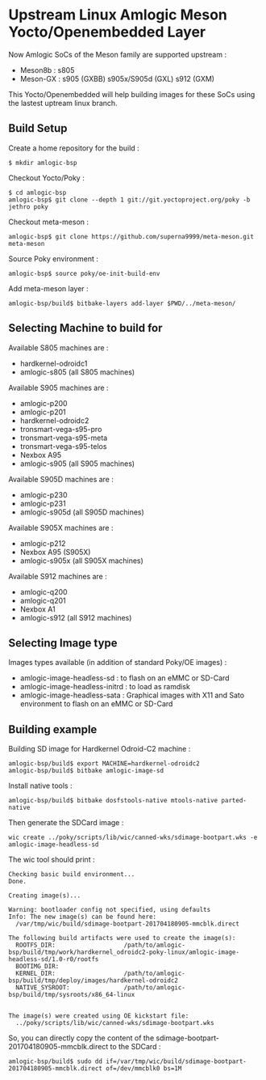 # Upstream Linux Amlogic Meson Yocto/Openembedded Layer

Now Amlogic SoCs of the Meson family are supported upstream :
 - Meson8b : s805
 - Meson-GX : s905 (GXBB) s905x/S905d (GXL) s912 (GXM)

This Yocto/Openembedded will help building images for these SoCs using the lastest uptream linux branch.

## Build Setup

Create a home repository for the build :
```
$ mkdir amlogic-bsp
```

Checkout Yocto/Poky :
```
$ cd amlogic-bsp
amlogic-bsp$ git clone --depth 1 git://git.yoctoproject.org/poky -b jethro poky
```

Checkout meta-meson :
```
amlogic-bsp$ git clone https://github.com/superna9999/meta-meson.git meta-meson
```

Source Poky environment :
```
amlogic-bsp$ source poky/oe-init-build-env
```

Add meta-meson layer :
```
amlogic-bsp/build$ bitbake-layers add-layer $PWD/../meta-meson/
```

## Selecting Machine to build for

Available S805 machines are :
 - hardkernel-odroidc1
 - amlogic-s805 (all S805 machines)

Available S905 machines are :
 - amlogic-p200
 - amlogic-p201
 - hardkernel-odroidc2
 - tronsmart-vega-s95-pro
 - tronsmart-vega-s95-meta
 - tronsmart-vega-s95-telos
 - Nexbox A95
 - amlogic-s905 (all S905 machines)

Available S905D machines are :
 - amlogic-p230
 - amlogic-p231
 - amlogic-s905d (all S905D machines)

Available S905X machines are :
 - amlogic-p212
 - Nexbox A95 (S905X)
 - amlogic-s905x (all S905X machines)

Available S912 machines are :
 - amlogic-q200
 - amlogic-q201
 - Nexbox A1
 - amlogic-s912 (all S912 machines)

## Selecting Image type

Images types available (in addition of standard Poky/OE images) :
 - amlogic-image-headless-sd : to flash on an eMMC or SD-Card
 - amlogic-image-headless-initrd : to load as ramdisk
 - amlogic-image-headless-sata : Graphical images with X11 and Sato environment to flash on an eMMC or SD-Card

## Building example

Building SD image for Hardkernel Odroid-C2 machine :
```
amlogic-bsp/build$ export MACHINE=hardkernel-odroidc2
amlogic-bsp/build$ bitbake amlogic-image-sd
```

Install native tools :
```
amlogic-bsp/build$ bitbake dosfstools-native mtools-native parted-native
```

Then generate the SDCard image :
```
wic create ../poky/scripts/lib/wic/canned-wks/sdimage-bootpart.wks -e amlogic-image-headless-sd
```

The wic tool should print :
```
Checking basic build environment...
Done.

Creating image(s)...

Warning: bootloader config not specified, using defaults
Info: The new image(s) can be found here:
  /var/tmp/wic/build/sdimage-bootpart-201704180905-mmcblk.direct

The following build artifacts were used to create the image(s):
  ROOTFS_DIR:                   /path/to/amlogic-bsp/build/tmp/work/hardkernel_odroidc2-poky-linux/amlogic-image-headless-sd/1.0-r0/rootfs
  BOOTIMG_DIR:                  
  KERNEL_DIR:                   /path/to/amlogic-bsp/build/tmp/deploy/images/hardkernel-odroidc2
  NATIVE_SYSROOT:               /path/to/amlogic-bsp/build/tmp/sysroots/x86_64-linux


The image(s) were created using OE kickstart file:
  ../poky/scripts/lib/wic/canned-wks/sdimage-bootpart.wks
```

So, you can directly copy the content of the sdimage-bootpart-201704180905-mmcblk.direct to the SDCard :
```
amlogic-bsp/build$ sudo dd if=/var/tmp/wic/build/sdimage-bootpart-201704180905-mmcblk.direct of=/dev/mmcblk0 bs=1M
```
